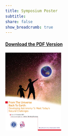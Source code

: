 ```yaml
---
title: Symposium Poster
subtitle: 
share: false
show_breadcrumb: true
---
```

<style>
    @media only screen and (max-width: 480px) {
        img {
            width: 100%;
        }
    }
</style>

<div class="text-center">
    <h4><a href="files/Symposium-2023-poster.pdf" target="_blank">Download the PDF Version</a></h4>
    <img src="Symposium-2023-poster.webp" width="35%">
</div>
<!-- <div class="row justify-content-center">
    <div class="col-md-6 mt-0">
        <img src="Symposium-2023-poster.png" width="85%">
    </div>
    <div class="col-md-6">
    <h4>PDF Version</h4>
    </div>
</div>

<div class="container">
  <div class="row">
    <div class="col-md-6">
      <img src="Symposium-2023-poster.png" alt="Image" class="img-fluid">
    </div>
    <div class="col-md-6">
      <p>Lorem ipsum.</p>
    </div>
  </div>
</div> -->

